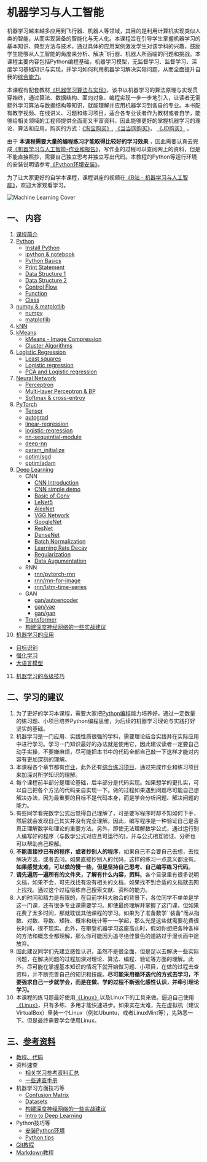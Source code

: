 # 机器学习与人工智能

机器学习越来越多应用到飞行器、机器人等领域，其目的是利用计算机实现类似人类的智能，从而实现装备的智能化与无人化。本课程旨在引导学生掌握机器学习的基本知识、典型方法与技术，通过具体的应用案例激发学生对该学科的兴趣，鼓励学生能够从人工智能的角度来分析、解决飞行器、机器人所面临的问题和挑战。本课程主要内容包括Python编程基础，机器学习模型，无监督学习、监督学习、深度学习基础知识与实现，并学习如何利用机器学习解决实际问题，从而全面提升自我的[综合能力](Targets.md)。

本课程有配套教材[《机器学习算法与实现》](http://www.adv-ci.com/blog/mlai/)，该书以机器学习的算法原理与实现贯穿始终，通过算法、数据结构、面向对象、编程实现一步一步地引入，让读者无需额外学习算法与数据结构等知识，就能理解并应用机器学习到各自的专业。本书配有教学视频、在线讲义、习题和练习项目，适合各专业读者作为教材或者自学，能够给相关领域的工程师提供全面而又丰富资料，因此能够更好的掌握机器学习的理论、算法和应用。购买的方式：[《淘宝购买》](https://detail.tmall.com/item.htm?id=690461235159), [《当当网购买》](http://product.dangdang.com/11305232248.html)， [《JD购买》](https://item.jd.com/13493037.html) 。

由于 **本课程需要大量的编程练习才能取得比较好的学习效果** ，因此需要认真去完成[《机器学习与人工智能-作业和报告》](https://gitee.com/pi-lab/machinelearning_homework)，写作业的过程可以查阅网上的资料，但是不能直接照抄，需要自己独立思考并独立写出代码。本教程的Python等运行环境的安装说明请参考[《Python环境安装》](references_tips/InstallPython.md)。

为了让大家更好的自学本课程，课程讲座的视频在[《B站 - 机器学习与人工智能》](https://www.bilibili.com/video/BV1oZ4y1N7ei/)，欢迎大家观看学习。



![Machine Learning Cover](images/machine_learning_1.jpg)


## 一、 内容
1. [课程简介](CourseIntroduction.pdf)
2. [Python](0_python/README.md)
   - [Install Python](references_tips/InstallPython.md)
   - [ipython & notebook](0_python/0-ipython_notebook.ipynb)
   - [Python Basics](0_python/1_Basics.ipynb)
   - [Print Statement](0_python/2_Print_Statement.ipynb)
   - [Data Structure 1](0_python/3_Data_Structure_1.ipynb)
   - [Data Structure 2](0_python/4_Data_Structure_2.ipynb)
   - [Control Flow](0_python/5_Control_Flow.ipynb)
   - [Function](0_python/6_Function.ipynb)
   - [Class](0_python/7_Class.ipynb)
3. [numpy & matplotlib](1_numpy_matplotlib_scipy_sympy/README.md)
   - [numpy](1_numpy_matplotlib_scipy_sympy/1-numpy_tutorial.ipynb)
   - [matplotlib](1_numpy_matplotlib_scipy_sympy/2-matplotlib_tutorial.ipynb)
4. [kNN](2_knn/knn_classification.ipynb)
5. [kMeans](3_kmeans/1-k-means.ipynb)
   - [kMeans - Image Compression](3_kmeans/2-kmeans-color-vq.ipynb)
   - [Cluster Algorithms](3_kmeans/3-ClusteringAlgorithms.ipynb)
6. [Logistic Regression](4_logistic_regression/)
   - [Least squares](4_logistic_regression/1-Least_squares.ipynb)
   - [Logistic regression](4_logistic_regression/2-Logistic_regression.ipynb)
   - [PCA and Logistic regression](4_logistic_regression/3-PCA_and_Logistic_Regression.ipynb)
7. [Neural Network](5_nn/)
   - [Perceptron](5_nn/1-Perceptron.ipynb)
   - [Multi-layer Perceptron & BP](5_nn/2-mlp_bp.ipynb)
   - [Softmax & cross-entroy](5_nn/3-softmax_ce.ipynb)
8. [PyTorch](6_pytorch/README.md)
   - [Tensor](6_pytorch/1-tensor.ipynb)
   - [autograd](6_pytorch/2-autograd.ipynb)
   - [linear-regression](6_pytorch/3-linear-regression.ipynb)
   - [logistic-regression](6_pytorch/4-logistic-regression.ipynb)
   - [nn-sequential-module](6_pytorch/5-nn-sequential-module.ipynb)
   - [deep-nn](6_pytorch/6-deep-nn.ipynb)
   - [param_initialize](6_pytorch/7-param_initialize.ipynb)
   - [optim/sgd](6_pytorch/optimizer/6_1-sgd.ipynb)
   - [optim/adam](6_pytorch/optimizer/6_6-adam.ipynb)
9. [Deep Learning](7_deep_learning/README.md)
   - CNN
      - [CNN Introduction](7_deep_learning/1_CNN/CNN_Introduction.pptx)
      - [CNN simple demo](demo_code/3_CNN_MNIST.py)
      - [Basic of Conv](7_deep_learning/1_CNN/01-basic_conv.ipynb)
      - [LeNet5](7_deep_learning/1_CNN/02-LeNet5.ipynb)
      - [AlexNet](7_deep_learning/1_CNN/03-AlexNet.ipynb)
      - [VGG Network](7_deep_learning/1_CNN/04-vgg.ipynb)
      - [GoogleNet](7_deep_learning/1_CNN/05-googlenet.ipynb)
      - [ResNet](7_deep_learning/1_CNN/06-resnet.ipynb)
      - [DenseNet](7_deep_learning/1_CNN/07-densenet.ipynb)
      - [Batch Normalization](7_deep_learning/1_CNN/08-batch-normalization.ipynb)
      - [Learning Rate Decay](7_deep_learning/1_CNN/09-lr-decay.ipynb)
      - [Regularization](7_deep_learning/1_CNN/10-regularization.ipynb)
      - [Data Augumentation](7_deep_learning/1_CNN/11-data-augumentation.ipynb)
   - RNN
      - [rnn/pytorch-rnn](7_deep_learning/2_RNN/pytorch-rnn.ipynb)
      - [rnn/rnn-for-image](7_deep_learning/2_RNN/rnn-for-image.ipynb)
      - [rnn/lstm-time-series](7_deep_learning/2_RNN/time-series/lstm-time-series.ipynb)
   - GAN
      - [gan/autoencoder](7_deep_learning/3_GAN/autoencoder.ipynb)
      - [gan/vae](7_deep_learning/3_GAN/vae.ipynb)
      - [gan/gan](7_deep_learning/3_GAN/gan.ipynb)
   - [Transformer](7_deep_learning/5_Transformer)
   - [构建深度神经网络的一些实战建议](references_tips/构建深度神经网络的一些实战建议.md)
10. [机器学习的应用](8_app)
   - [目标识别](8_app/app_1_object-detection)
   - [强化学习](8_app/app_2_dqn)
   - [大语言模型](8_app/app_3_llm)
11. [机器学习的高级技巧](9_advanced)


## 二、学习的建议
1. 为了更好的学习本课程，需要大家把[Python编程](0_python)能力培养好，通过一定数量的练习题、小项目培养Python编程思维，为后续的机器学习理论与实践打好坚实的基础。
2. 机器学习是一门应用、实践性质很强的学科，需要理论结合实践并在实际应用中进行学习。学习一门知识最好的办法就是使用它，因此建议读者一定要自己动手实操，不要嫌麻烦，尽可能把本书中的代码全部自己敲一下这样才能对内容有更加深刻的理解。
3. 本课程各个章节都有[作业](https://gitee.com/pi-lab/machinelearning_homework)，此外还有[综合练习项目](https://gitee.com/pi-lab/machinelearning_homework)，通过完成作业和练习项目来加深对所学知识的理解。
4. 每个课程前半部分是理论基础，后半部分是代码实现。如果想学的更扎实，可以自己把各个方法的代码亲自实现一下。做的过程如果遇到问题尽可能自己想解决办法，因为最重要的目标不是代码本身，而是学会分析问题、解决问题的能力。
5. 有些同学看完数学公式后觉得自己理解了，可是要写程序时却不知如何下手，然后就会发现自己其实并没有完全理解。因此，编写程序是一种验证自己是否真正理解数学和理论的重要方法。另外，即使无法理解数学公式，通过运行别人编写好的程序（与数学公式对应且可运行的)，并与公式相互验证、分析也可以帮助自己理解。
6. **不能直接抄已有的程序，或者抄别人的程序**，如果自己不会要自己去想，去找解决方法，或者去问。如果直接抄别人的代码，这样的练习一点意义都没有。**如果感觉太难，可以做的慢一些，但是坚持自己思考、自己编写练习代码**。
7. **请先遍历一遍所有的文件夹，了解有什么内容，资料**。各个目录里有很多说明文档，如果不会，可先找找有没有相关的文档，如果找不到合适的文档就去网上找找。通过这个过程锻炼自己搜索文献、资料的能力。
8. 人的时间和精力是有限的，在目前学科大融合的背景下，各位同学不单单是学这一门课，还有很多专业课需要学习。即使最终理解并掌握了这门课，但如果花费了太多时间，那就耽误其他课程的学习。如果为了准备数学``装备”而从指数、对数、导数、矩阵、概率和统计等一一学起，那么光是这些就需要花费很长时间，很不现实。此外，在攀登机器学习这座高山时，假如你想把各种各样的方法和概念全都理解，那么你可能因为追寻绝佳景色的道路过于漫长而中途放弃。
9. 因此建议同学们先建立感性认识，虽然不是很全面，但是足以去解决一些实际问题，在解决问题的过程加深对理论、算法、编程、验证等方面的理解。此外，尽可能在掌握基本知识的情况下就开始做习题、小项目，在做的过程去查资料，并不断完善自己的知识和技能。**尽可能采用循环迭代的方式去学习，不要强求自己一步就学会，而是在做、学的过程不断强化感性认识，并牵引理论学习。**
10. 本课程的练习题最好使用[《Linux》](https://gitee.com/pi-lab/learn_programming/blob/master/6_tools/linux)以及Linux下的工具来做。逼迫自己使用[《Linux》](https://gitee.com/pi-lab/learn_programming/blob/master/6_tools/linux)，只有多练、多用才能快速进步。如果实在太难，先在虚拟机（建议VirtualBox）里装一个Linux（例如Ubuntu，或者LinuxMint等），先熟悉一下。但是最终需要学会使用Linux。



## 三、[参考资料](References.md)
* [教程、代码](References.md)
* 资料速查
  * [相关学习参考资料汇总](References.md)
  * [一些速查手册](references_tips/cheatsheet)
* 机器学习方面技巧等
  * [Confusion Matrix](references_tips/confusion_matrix.ipynb)
  * [Datasets](references_tips/datasets.ipynb)
  * [构建深度神经网络的一些实战建议](references_tips/构建深度神经网络的一些实战建议.md)
  * [Intro to Deep Learning](references_tips/Intro_to_Deep_Learning.pdf)
* Python技巧等
  * [安装Python环境](references_tips/InstallPython.md)
  * [Python tips](references_tips/python)
* [Git教程](https://gitee.com/pi-lab/learn_programming/blob/master/6_tools/git/README.md)
* [Markdown教程](https://gitee.com/pi-lab/learn_programming/blob/master/6_tools/markdown/README.md)

